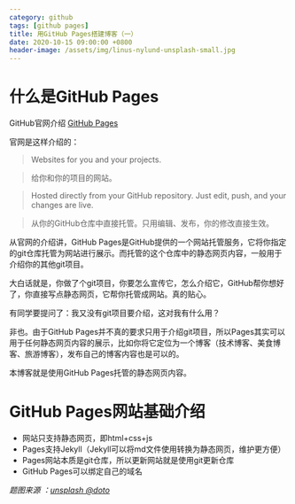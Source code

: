 ```yaml
---
category: github
tags: [github pages]
title: 用GitHub Pages搭建博客（一）
date: 2020-10-15 09:00:00 +0800
header-image: /assets/img/linus-nylund-unsplash-small.jpg
---
```


# 什么是GitHub Pages

GitHub官网介绍 [GitHub Pages](https://pages.github.com/)

官网是这样介绍的：
> Websites for you and your projects.

> 给你和你的项目的网站。

> Hosted directly from your GitHub repository. Just edit, push, and your changes are live.

> 从你的GitHub仓库中直接托管。只用编辑、发布，你的修改直接生效。

<!-- more -->

从官网的介绍讲，GitHub Pages是GitHub提供的一个网站托管服务，它将你指定的git仓库托管为网站进行展示。而托管的这个仓库中的静态网页内容，一般用于介绍你的其他git项目。

大白话就是，你做了个git项目，你要怎么宣传它，怎么介绍它，GitHub帮你想好了，你直接写点静态网页，它帮你托管成网站。真的贴心。

有同学要提问了：我又没有git项目要介绍，这对我有什么用？

非也。由于GitHub Pages并不真的要求只用于介绍git项目，所以Pages其实可以用于任何静态网页内容的展示，比如你将它定位为一个博客（技术博客、美食博客、旅游博客），发布自己的博客内容也是可以的。

本博客就是使用GitHub Pages托管的静态网页内容。

# GitHub Pages网站基础介绍

* 网站只支持静态网页，即html+css+js
* Pages支持Jekyll（Jekyll可以将md文件使用转换为静态网页，维护更方便）
* Pages网站本质是git仓库，所以更新网站就是使用git更新仓库
* GitHub Pages可以绑定自己的域名

*题图来源 ：[unsplash @doto](https://unsplash.com/@doto)*
